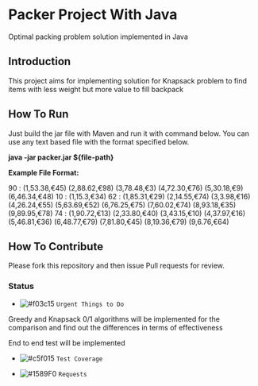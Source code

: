 # Packer Project With Java

Optimal packing problem solution implemented in Java

## Introduction

This project aims for implementing solution for Knapsack problem to find items with less weight but more value to fill backpack

## How To Run

Just build the jar file with Maven and run it with command below. You can use any text based file with the format specified below. 

<b>java -jar packer.jar ${file-path}</b>

<b>Example File Format:</b>

90 : (1,53.38,€45) (2,88.62,€98) (3,78.48,€3) (4,72.30,€76) (5,30.18,€9) (6,46.34,€48)
10 : (1,15.3,€34)
62 : (1,85.31,€29) (2,14.55,€74) (3,3.98,€16) (4,26.24,€55) (5,63.69,€52) (6,76.25,€75) (7,60.02,€74) (8,93.18,€35) (9,89.95,€78)
74 : (1,90.72,€13) (2,33.80,€40) (3,43.15,€10) (4,37.97,€16) (5,46.81,€36) (6,48.77,€79) (7,81.80,€45) (8,19.36,€79) (9,6.76,€64)

## How To Contribute

Please fork this repository and then issue Pull requests for review.

### Status

- ![#f03c15](https://placehold.it/15/f03c15/000000?text=+) `Urgent Things to Do`

Greedy and Knapsack 0/1 algorithms will be implemented for the comparison and find out the differences in terms of effectiveness

End to end test will be implemented
  
- ![#c5f015](https://placehold.it/15/c5f015/000000?text=+) `Test Coverage`
  
- ![#1589F0](https://placehold.it/15/1589F0/000000?text=+) `Requests`